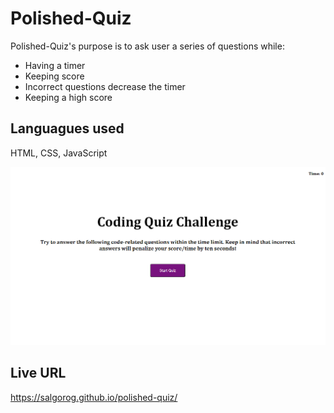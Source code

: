# Polished-Quiz

Polished-Quiz's purpose is to ask user a series of questions while:
* Having a timer
* Keeping score
* Incorrect questions decrease the timer
* Keeping a high score

## Languagues used

HTML, CSS, JavaScript

![screenshot](./assets/img/Screenshot_3.png)




## Live URL

https://salgorog.github.io/polished-quiz/

